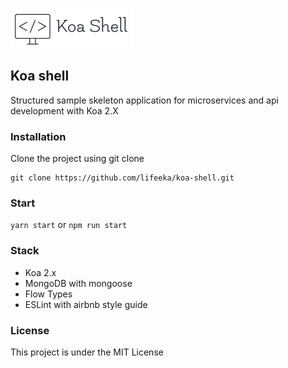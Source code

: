 <p><img src="https://raw.githubusercontent.com/lifeeka/koa-shell/master/logo.png" alt=""></p>


## Koa shell
Structured sample skeleton application for microservices and api development with Koa 2.X

### Installation

Clone the project using git clone
```
git clone https://github.com/lifeeka/koa-shell.git
```

### Start
`yarn start` or `npm run start`

### Stack
- Koa 2.x
- MongoDB with mongoose
- Flow Types
- ESLint with airbnb style guide 

### License

This project is under the MIT License
